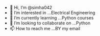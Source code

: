 - 👋 Hi, I’m @simha042
- 👀 I’m interested in ...Electrical Engineering
- 🌱 I’m currently learning ...Python courses
- 💞️ I’m looking to collaborate on ...Python
- 📫 How to reach me ...BY my email

<!---
simha042/simha042 is a ✨ special ✨ repository because its `README.md` (this file) appears on your GitHub profile.
You can click the Preview link to take a look at your changes.
--->

